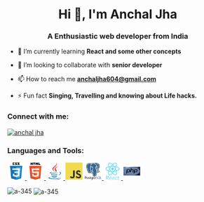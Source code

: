  <!-- <h2>Hi there 👋,
  
  I'm Anchal Jha.</h2>

    - 🌱 I’m currently learning React and some other concepts.
    - 👯 I’m looking to collaborate with senior developers, so that I can improve.
    - 🤔 I’m looking for web developer Internships.
    - 📫 How to reach me: anchaljha604@gmail.com
    - ⚡ Fun fact: Singing, Travelling and knowing about Life hacks.


<img src="https://github-readme-stats.vercel.app/api?username=A-345&&show_icon=true&title_color=ffffff&icon_color=bb2acf&text_color=daf7dc&bg_color=151515">-->
<h1 align="center">Hi 👋, I'm Anchal Jha</h1>
<h3 align="center">A Enthusiastic web developer from India</h3>

- 🌱 I’m currently learning **React and some other concepts**

- 👯 I’m looking to collaborate with **senior developer**

- 📫 How to reach me **anchaljha604@gmail.com**

- ⚡ Fun fact **Singing, Travelling and knowing about Life hacks.**

<h3 align="left">Connect with me:</h3>
<p align="left">
<a href="https://linkedin.com/in/anchal jha" target="blank"><img align="center" src="https://raw.githubusercontent.com/rahuldkjain/github-profile-readme-generator/master/src/images/icons/Social/linked-in-alt.svg" alt="anchal jha" height="30" width="40" /></a>
</p>

<h3 align="left">Languages and Tools:</h3>
<p align="left"> <a href="https://www.w3schools.com/css/" target="_blank"> <img src="https://raw.githubusercontent.com/devicons/devicon/master/icons/css3/css3-original-wordmark.svg" alt="css3" width="40" height="40"/> </a> <a href="https://www.w3.org/html/" target="_blank"> <img src="https://raw.githubusercontent.com/devicons/devicon/master/icons/html5/html5-original-wordmark.svg" alt="html5" width="40" height="40"/> </a> <a href="https://www.java.com" target="_blank"> <img src="https://raw.githubusercontent.com/devicons/devicon/master/icons/java/java-original.svg" alt="java" width="40" height="40"/> </a> <a href="https://developer.mozilla.org/en-US/docs/Web/JavaScript" target="_blank"> <img src="https://raw.githubusercontent.com/devicons/devicon/master/icons/javascript/javascript-original.svg" alt="javascript" width="40" height="40"/></a> <a href="https://www.postgresql.org" target="_blank"> <img src="https://raw.githubusercontent.com/devicons/devicon/master/icons/postgresql/postgresql-original-wordmark.svg" alt="postgresql" width="40" height="40"/> </a> <a href="https://reactjs.org/" target="_blank"> <img src="https://raw.githubusercontent.com/devicons/devicon/master/icons/react/react-original-wordmark.svg" alt="react" width="40" height="40"/> </a> <a href="https://www.php.net" target="_blank"> <img src="https://raw.githubusercontent.com/devicons/devicon/master/icons/php/php-original.svg" alt="php" width="40" height="40"/></a>
</p>

<p><img align="left" src="https://github-readme-stats.vercel.app/api/top-langs?username=a-345&show_icons=true&locale=en&layout=compact" alt="a-345" /></p>

<p>&nbsp;<img align="center" src="https://github-readme-stats.vercel.app/api?username=a-345&show_icons=true&locale=en" alt="a-345" /></p>
